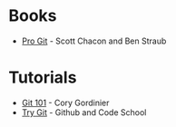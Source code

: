 Books
=====

* [Pro Git](https://git-scm.com/book/en/v2) - Scott Chacon and Ben Straub


Tutorials
=========

* [Git 101](http://cgordini.blogspot.in/2013/05/git-101.html) - Cory Gordinier
* [Try Git](https://try.github.io/) - Github and Code School